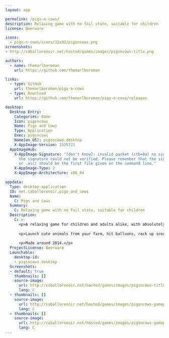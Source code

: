```yaml
---
layout: app

permalink: /pigs-n-cows/
description: Relaxing game with no fail state, suitable for children
license: Beerware

icons:
  - pigs-n-cows/icons/32x32/pigsncows.png
screenshots:
- http://caballorenoir.net/hosted/games/images/pigsncows-title.png

authors:
  - name: themarlboroman
    url: https://github.com/themarlboroman

links:
  - type: GitHub
    url: themarlboroman/pigs-n-cows
  - type: Download
    url: https://github.com/themarlboroman/pigs-n-cows/releases

desktop:
  Desktop Entry:
    Categories: Game
    Icon: pigsncows
    Name: Pigs and Cows
    Type: Application
    Exec: pigsncows
    Name[en_US]: pigsncows.desktop
    X-AppImage-Version: 1525721
  AppImageHub:
    X-AppImage-Signature: "[don't know]: invalid packet (ctb=0a) no signature found
      the signature could not be verified. Please remember that the signature file (.sig
      or .asc) should be the first file given on the command line."
    X-AppImage-Type: 2
    X-AppImage-Architecture: x86_64

appdata:
  Type: desktop-application
  ID: net.caballorenoir.pigs_and_cows
  Name:
    C: Pigs and Cows
  Summary:
    C: Relaxing game with no fail state, suitable for children
  Description:
    C: >-
      <p>A relaxing game for children and adults alike, with absolutely no fail state and no reachable goal.</p>
  
      <p>Launch cute animals from your farm, hit balloons, rack up score multipliers and relax as the clouds and days go by.</p>
  
      <p>Made around 2014.</p>
  ProjectLicense: Beerware
  Launchable:
    desktop-id:
    - pigsncows.desktop
  Screenshots:
  - default: true
    thumbnails: []
    source-image:
      url: http://caballorenoir.net/hosted/games/images/pigsncows-title.png
      lang: C
  - thumbnails: []
    source-image:
      url: http://caballorenoir.net/hosted/games/images/pigsncows-gameplay1.png
      lang: C
  - thumbnails: []
    source-image:
      url: http://caballorenoir.net/hosted/games/images/pigsncows-gameplay2.png
      lang: C
---
```

